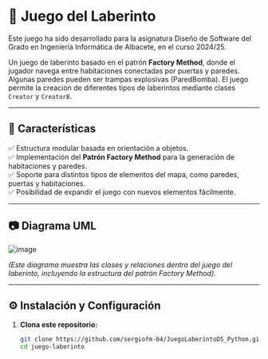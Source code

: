 # 🏰 Juego del Laberinto

Este juego ha sido desarrollado para la asignatura Diseño de Software del Grado en Ingeniería Informática de Albacete, en el curso 2024/25.

Un juego de laberinto basado en el patrón **Factory Method**, donde el jugador navega entre habitaciones conectadas por puertas y paredes. Algunas paredes pueden ser trampas explosivas (ParedBomba). El juego permite la creación de diferentes tipos de laberintos mediante clases `Creator` y `CreatorB`.

---

## 📌 Características

✅ Estructura modular basada en orientación a objetos.  
✅ Implementación del **Patrón Factory Method** para la generación de habitaciones y paredes.  
✅ Soporte para distintos tipos de elementos del mapa, como paredes, puertas y habitaciones.  
✅ Posibilidad de expandir el juego con nuevos elementos fácilmente.  

---

## 📷 Diagrama UML

![image](https://github.com/user-attachments/assets/94003741-e5d0-4d05-8ac6-e0357f9aabfe)


*(Este diagrama muestra las clases y relaciones dentro del juego del laberinto, incluyendo la estructura del patrón Factory Method).*  

---

## ⚙️ Instalación y Configuración

1. **Clona este repositorio:**
   ```sh
   git clone https://github.com/sergiofm-04/JuegoLaberintoDS_Python.git
   cd juego-laberinto
